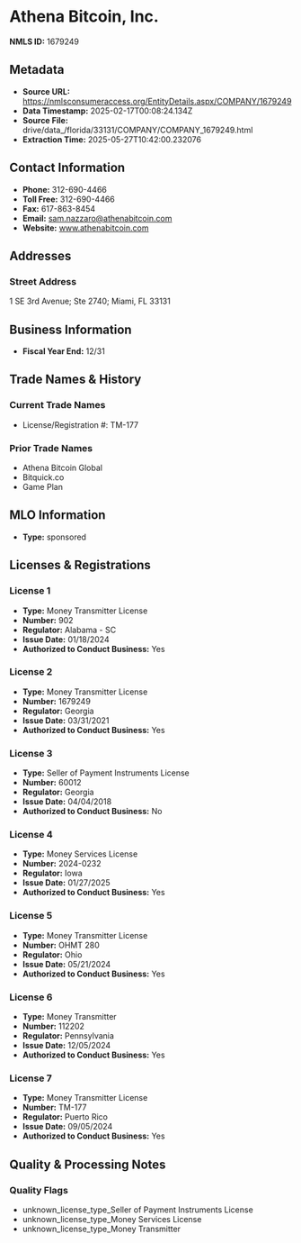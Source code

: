 # Athena Bitcoin, Inc.

**NMLS ID:** 1679249

## Metadata
- **Source URL:** https://nmlsconsumeraccess.org/EntityDetails.aspx/COMPANY/1679249
- **Data Timestamp:** 2025-02-17T00:08:24.134Z
- **Source File:** drive/data_/florida/33131/COMPANY/COMPANY_1679249.html
- **Extraction Time:** 2025-05-27T10:42:00.232076

## Contact Information
- **Phone:** 312-690-4466
- **Toll Free:** 312-690-4466
- **Fax:** 617-863-8454
- **Email:** sam.nazzaro@athenabitcoin.com
- **Website:** www.athenabitcoin.com

## Addresses
### Street Address
1 SE 3rd Avenue; Ste 2740; Miami, FL 33131

## Business Information
- **Fiscal Year End:** 12/31

## Trade Names & History
### Current Trade Names
- License/Registration #: TM-177

### Prior Trade Names
- Athena Bitcoin Global
- Bitquick.co
- Game Plan

## MLO Information
- **Type:** sponsored

## Licenses & Registrations

### License 1
- **Type:** Money Transmitter License
- **Number:** 902
- **Regulator:** Alabama - SC
- **Issue Date:** 01/18/2024
- **Authorized to Conduct Business:** Yes

### License 2
- **Type:** Money Transmitter License
- **Number:** 1679249
- **Regulator:** Georgia
- **Issue Date:** 03/31/2021
- **Authorized to Conduct Business:** Yes

### License 3
- **Type:** Seller of Payment Instruments License
- **Number:** 60012
- **Regulator:** Georgia
- **Issue Date:** 04/04/2018
- **Authorized to Conduct Business:** No

### License 4
- **Type:** Money Services License
- **Number:** 2024-0232
- **Regulator:** Iowa
- **Issue Date:** 01/27/2025
- **Authorized to Conduct Business:** Yes

### License 5
- **Type:** Money Transmitter License
- **Number:** OHMT 280
- **Regulator:** Ohio
- **Issue Date:** 05/21/2024
- **Authorized to Conduct Business:** Yes

### License 6
- **Type:** Money Transmitter
- **Number:** 112202
- **Regulator:** Pennsylvania
- **Issue Date:** 12/05/2024
- **Authorized to Conduct Business:** Yes

### License 7
- **Type:** Money Transmitter License
- **Number:** TM-177
- **Regulator:** Puerto Rico
- **Issue Date:** 09/05/2024
- **Authorized to Conduct Business:** Yes

## Quality & Processing Notes
### Quality Flags
- unknown_license_type_Seller of Payment Instruments License
- unknown_license_type_Money Services License
- unknown_license_type_Money Transmitter
